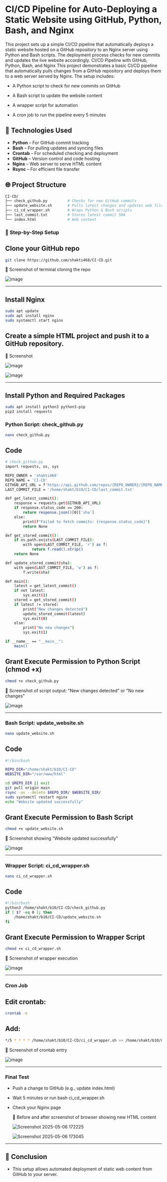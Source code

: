 # CI/CD Pipeline for Auto-Deploying a Static Website using GitHub, Python, Bash, and Nginx
This project sets up a simple CI/CD pipeline that automatically deploys a static website hosted on a GitHub repository to an Nginx server using Python and Bash scripts. The deployment process checks for new commits and updates the live website accordingly.
CI/CD Pipeline with GitHub, Python, Bash, and Nginx
This project demonstrates a basic CI/CD pipeline that automatically pulls changes from a GitHub repository and deploys them to a web server served by Nginx. The setup includes:

- A Python script to check for new commits on GitHub

- A Bash script to update the website content

- A wrapper script for automation

- A cron job to run the pipeline every 5 minutes



## 🔧 Technologies Used

- **Python** – For GitHub commit tracking
- **Bash** – For pulling updates and syncing files
- **Crontab** – For scheduled checking and deployment
- **GitHub** – Version control and code hosting
- **Nginx** – Web server to serve HTML content
- **Rsync** – For efficient file transfer


## 🌐 Project Structure
```bash
CI-CD/
├── check_github.py         # Checks for new GitHub commits
├── update_website.sh       # Pulls latest changes and updates web files
├── ci_cd_wrapper.sh        # Wraps Python & Bash scripts
├── last_commit.txt         # Stores latest commit SHA
└── index.html              # Web content
```

### 🚀 Step-by-Step Setup
##  Clone your GitHub repo
```bash
git clone https://github.com/shakti468/CI-CD.git
```

📸 Screenshot of terminal cloning the repo

![image](https://github.com/user-attachments/assets/a2b10743-6f97-475f-b2df-72801698d707)


----

## Install Nginx
```bash
sudo apt update
sudo apt install nginx
sudo systemctl start nginx
```

## Create a simple HTML project and push it to a GitHub repository. 
📸 Screenshot


![image](https://github.com/user-attachments/assets/743894d3-b1f1-4e84-a86f-6bf2ebb64511)

![image](https://github.com/user-attachments/assets/6b7f3de1-e723-4057-a1cd-e34f29640e0e)


---


## Install Python and Required Packages
```bash
sudo apt install python3 python3-pip
pip3 install requests
 ```

### Python Script: check_github.py
```bash
nano check_github.py
 ```
## Code
```bash
# check_github.py
import requests, os, sys

REPO_OWNER = 'shakti468'
REPO_NAME = 'CI-CD'
GITHUB_API_URL = f'https://api.github.com/repos/{REPO_OWNER}/{REPO_NAME}/commits'
LAST_COMMIT_FILE = '/home/shakt/b10/CI-CD/last_commit.txt'

def get_latest_commit():
    response = requests.get(GITHUB_API_URL)
    if response.status_code == 200:
        return response.json()[0]['sha']
    else:
        print(f"Failed to fetch commits: {response.status_code}")
        return None

def get_stored_commit():
    if os.path.exists(LAST_COMMIT_FILE):
        with open(LAST_COMMIT_FILE, 'r') as f:
            return f.read().strip()
    return None

def update_stored_commit(sha):
    with open(LAST_COMMIT_FILE, 'w') as f:
        f.write(sha)

def main():
    latest = get_latest_commit()
    if not latest:
        sys.exit(1)
    stored = get_stored_commit()
    if latest != stored:
        print("New changes detected")
        update_stored_commit(latest)
        sys.exit(0)
    else:
        print("No new changes")
        sys.exit(1)

if __name__ == "__main__":
    main()

 ```

## Grant Execute Permission to Python Script (chmod +x)
```bash
chmod +x check_github.py
```

📸 Screenshot of script output: "New changes detected" or "No new changes"

![image](https://github.com/user-attachments/assets/037fadc5-a83d-4e4c-83aa-f237709b5057)


---

### Bash Script: update_website.sh

```bash
nano update_website.sh

```

## Code
```bash
#!/bin/bash

REPO_DIR="/home/shakt/b10/CI-CD"
WEBSITE_DIR="/var/www/html"

cd $REPO_DIR || exit
git pull origin main
rsync -av --delete $REPO_DIR/ $WEBSITE_DIR/
sudo systemctl restart nginx
echo "Website updated successfully"


```

## Grant Execute Permission to Bash Script
```bash
chmod +x update_website.sh


```

📸 Screenshot showing "Website updated successfully"

![image](https://github.com/user-attachments/assets/9d17d879-ec45-4525-94e8-589479968dc2)

---

### Wrapper Script: ci_cd_wrapper.sh

```bash
nano ci_cd_wrapper.sh

```
## Code 
```bash
#!/bin/bash
python3 /home/shakt/b10/CI-CD/check_github.py
if [ $? -eq 0 ]; then
    /home/shakt/b10/CI-CD/update_website.sh
fi


```

## Grant Execute Permission to Wrapper Script
```bash
chmod +x ci_cd_wrapper.sh

```

📸 Screenshot of wrapper execution

![image](https://github.com/user-attachments/assets/615b8246-9cda-42e3-8fc9-72872c4f63b9)

---

### Cron Job 

## Edit crontab:
```bash
crontab -e

```

## Add:
```bash
*/5 * * * * /home/shakt/b10/CI-CD/ci_cd_wrapper.sh >> /home/shakt/b10/CI-CD/ci_cd.log 2>&1

```

📸 Screenshot of crontab entry

![image](https://github.com/user-attachments/assets/c1d65f67-8f59-40eb-b9e3-1c0521845e27)

---


### Final Test

- Push a change to GitHub (e.g., update index.html)

- Wait 5 minutes or run bash ci_cd_wrapper.sh

- Check your Nginx page

  📸 Before and after screenshot of browser showing new HTML content

  ![Screenshot 2025-05-06 172225](https://github.com/user-attachments/assets/155959f9-c22f-408c-be52-d5d84219f6a1)



  ![Screenshot 2025-05-06 173045](https://github.com/user-attachments/assets/f0849b4c-a47e-4649-b608-31d3a5d9fd0e)


---

## 🎯 Conclusion

- This setup allows automated deployment of static web content from GitHub to your server.







  




